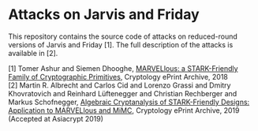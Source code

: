 # Attacks on Jarvis and Friday
This repository contains the source code of attacks on reduced-round versions of Jarvis and Friday [1]. The full description of the attacks is available in [2].

[1] Tomer Ashur and Siemen Dhooghe, [MARVELlous: a STARK-Friendly Family of Cryptographic Primitives](https://eprint.iacr.org/2018/1098.pdf), Cryptology ePrint Archive, 2018  
[2] Martin R. Albrecht and Carlos Cid and Lorenzo Grassi and Dmitry Khovratovich and Reinhard Lüftenegger and Christian Rechberger and Markus Schofnegger, [Algebraic Cryptanalysis of STARK-Friendly Designs: Application to MARVELlous and MiMC](https://eprint.iacr.org/2019/419.pdf), Cryptology ePrint Archive, 2019 (Accepted at Asiacrypt 2019)
